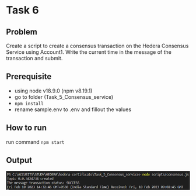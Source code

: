 # Task 6

## Problem

Create a script to create a consensus transaction on the Hedera
Consensus Service using Account1. Write the current time in the
message of the transaction and submit.

## Prerequisite

- using node v18.9.0 (npm v8.19.1)
- go to folder (Task_5_Consensus_service)
- `npm install`
- rename sample.env to .env and fillout the values

## How to run

run command `npm start`

## Output

![Sample Output](./results/output.png)

